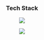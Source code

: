 <div align="center">

<h3> Tech Stack </h3>
<p><img src="https://img.shields.io/badge/Swift-F05138?style=flat-square&logo=Swift&logoColor=white"/></p>
<picture>
<source 
  srcset="https://github-readme-stats.vercel.app/api?username=ZE-R0-1&show_icons=true&theme=dark"
  media="(prefers-color-scheme: dark)"
/>
<source
  srcset="https://github-readme-stats.vercel.app/api?username=ZE-R0-1&show_icons=true"
  media="(prefers-color-scheme: light), (prefers-color-scheme: no-preference)"
/>
<img src="https://github-readme-stats.vercel.app/api?username=ZE-R0-1&show_icons=true" />
</picture>
</div>
